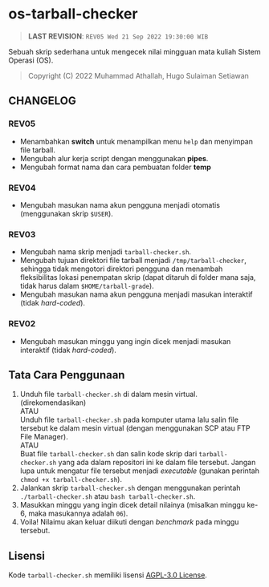 # os-tarball-checker

> **LAST REVISION**: `REV05 Wed 21 Sep 2022 19:30:00 WIB`

Sebuah skrip sederhana untuk mengecek nilai mingguan mata kuliah Sistem Operasi (OS).

> Copyright (C) 2022 Muhammad Athallah, Hugo Sulaiman Setiawan

## CHANGELOG

### REV05
- Menambahkan **switch** untuk menampilkan menu `help` dan menyimpan file tarball.
- Mengubah alur kerja script dengan menggunakan **pipes**.
- Mengubah format nama dan cara pembuatan folder **temp**

### REV04
- Mengubah masukan nama akun pengguna menjadi otomatis (menggunakan skrip `$USER`).

### REV03
- Mengubah nama skrip menjadi `tarball-checker.sh`.
- Mengubah tujuan direktori file tarball menjadi `/tmp/tarball-checker`, sehingga tidak mengotori direktori pengguna dan menambah fleksibilitas lokasi penempatan skrip (dapat ditaruh di folder mana saja, tidak harus dalam `$HOME/tarball-grade`).
- Mengubah masukan nama akun pengguna menjadi masukan interaktif (tidak _hard-coded_).

### REV02
- Mengubah masukan minggu yang ingin dicek menjadi masukan interaktif (tidak _hard-coded_).

## Tata Cara Penggunaan

1. Unduh file `tarball-checker.sh` di dalam mesin virtual. (direkomendasikan)<br>
   ATAU<br>
   Unduh file `tarball-checker.sh` pada komputer utama lalu salin file tersebut ke dalam mesin virtual (dengan menggunakan SCP atau FTP File Manager).<br>
   ATAU<br>
   Buat file `tarball-checker.sh` dan salin kode skrip dari `tarball-checker.sh` yang ada dalam repositori ini ke dalam file tersebut. Jangan lupa untuk mengatur file tersebut menjadi _executable_  (gunakan perintah `chmod +x tarball-checker.sh`).
2. Jalankan skrip `tarball-checker.sh` dengan menggunakan perintah `./tarball-checker.sh` atau `bash tarball-checker.sh`.
3. Masukkan minggu yang ingin dicek detail nilainya (misalkan minggu ke-6, maka masukannya adalah `06`).
4. Voila! Nilaimu akan keluar diikuti dengan _benchmark_ pada minggu tersebut.

## Lisensi

Kode `tarball-checker.sh` memiliki lisensi [AGPL-3.0 License](LICENSE).
